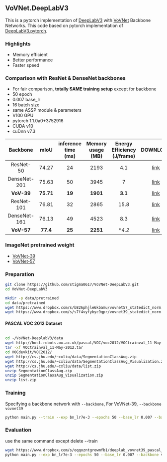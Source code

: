 ## VoVNet.DeepLabV3

This is a pytorch implementation of [DeepLabV3](https://arxiv.org/abs/1706.05587) with [VoVNet](https://arxiv.org/abs/1904.09730) Backbone Networks. This code based on pytorch implementation of [DeepLabV3.pytorch](https://github.com/chenxi116/DeepLabv3.pytorch).


### Highlights

 - Memory efficient
 - Better performance
 - Faster speed

### Comparison with ResNet & DenseNet backbones

 - For fair comparison, **totally SAME training setup** except for backbone
 - 50 epoch
 - 0.007 base_lr
 - 16 batch size
 - same ASSP module & parameters
 - V100 GPU
 - pytorch 1.1.0a0+3752916
 - CUDA v10
 - cuDnn v7.3


|   Backbone   |  mIoU | inference   time (ms) | Memory usage (MB) | Energy  Efficiency  (J/frame) | DOWNLOAD |
|:------------:|:-----:|:---------------------:|:-----------------:|:-----------------------------:| :---:    |
|   ResNet-50  | 74.27 |           24          |        2193       |              4.1              | [link](https://www.dropbox.com/s/djru33qnugcw0p7/deeplab_resnet50_pascal_v3_bn_lr7e-3_epoch50.pth)
| DenseNet-201 | 75.63 |           50          |        3945       |               7               | [link](https://www.dropbox.com/s/xsqbfbbpoh479kl/deeplab_densenet201_pascal_v3_bn_lr7e-3_epoch50.pth)
|**VoV-39**    |**75.71**|     **19**          |        **1901**   |              **3.1**          | [link](https://www.dropbox.com/s/oqqozntgrowmfb1/deeplab_vovnet39_pascal_v3_bn_lr7e-3_epoch50.pth)
|  ResNet-101  | 76.81 |           32          |        2865       |              15.8             | [link](https://www.dropbox.com/s/vqpifempofpujvr/deeplab_resnet101_pascal_v3_bn_lr7e-3_epoch50.pth)
| DenseNet-161 | 76.13 |           49          |        4523       |              8.3              | [link](https://www.dropbox.com/s/t3au8o1n7u6ijk6/deeplab_densenet161_pascal_v3_bn_lr7e-3_epoch50.pth)
|**VoV-57**    |**77.4**|     **25**          |        **2251**   |              **4.2*            | [link](https://www.dropbox.com/s/ykfj7enw9x5fhv6/deeplab_vovnet57_pascal_v3_bn_lr7e-3_epoch50.pth)


### ImageNet pretrained weight

- [VoVNet-39](https://www.dropbox.com/s/s7f4vyfybyc9qpr/vovnet39_statedict_norm.pth)
- [VoVNet-57](https://www.dropbox.com/s/b826phjle6kbamu/vovnet57_statedict_norm.pth)


### Preparation

```bash
git clone https://github.com/stigma0617/VoVNet-DeepLabV3.git
cd VoVNet-DeepLabV3

mkdir -p data/pretrained
cd data/pretrained
wget https://www.dropbox.com/s/b826phjle6kbamu/vovnet57_statedict_norm.pth
wget https://www.dropbox.com/s/s7f4vyfybyc9qpr/vovnet39_statedict_norm.pth
```

#### PASCAL VOC 2012 Dataset

```bash

cd ~/VoVNet-DeeplabV3/data
wget http://host.robots.ox.ac.uk/pascal/VOC/voc2012/VOCtrainval_11-May-2012.tar
tar -xf VOCtrainval_11-May-2012.tar
cd VOCdevkit/VOC2012/
wget http://cs.jhu.edu/~cxliu/data/SegmentationClassAug.zip
wget http://cs.jhu.edu/~cxliu/data/SegmentationClassAug_Visualization.zip
wget http://cs.jhu.edu/~cxliu/data/list.zip
unzip SegmentationClassAug.zip
unzip SegmentationClassAug_Visualization.zip
unzip list.zip
```

### Training

Specifying a backbone network with ```--backbone```,
For VoVNet-39, ```--backbone vovnet39```
```bash
python main.py --train --exp bn_lr7e-3 --epochs 50 --base_lr 0.007 --backbone vovnet39
```

### Evaluation
use the same command except delete --train
```bash
wget https://www.dropbox.com/s/oqqozntgrowmfb1/deeplab_vovnet39_pascal_v3_bn_lr7e-3_epoch50.pth -P data/
python main.py --exp bn_lr7e-3 --epochs 50 --base_lr 0.007 --backbone vovnet39
```